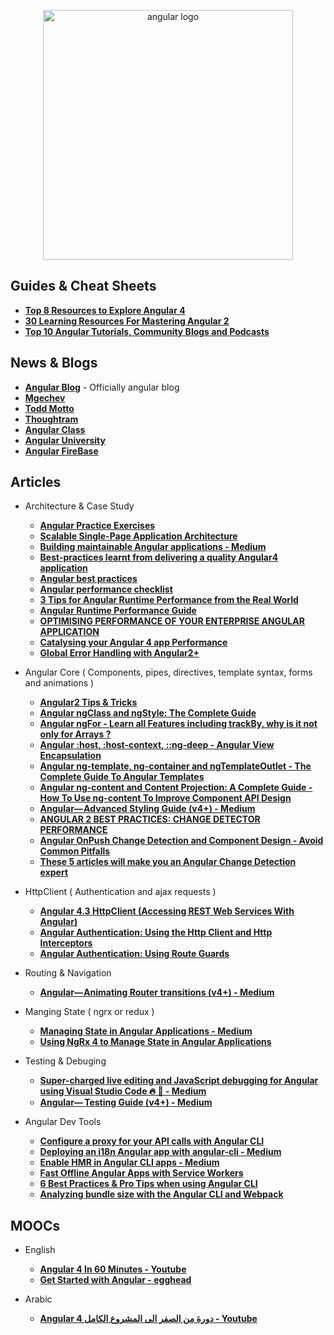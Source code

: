 <p align="center">
  <img width="400" src="https://angular.io/assets/images/logos/angular/angular.svg"  alt="angular logo">
</p>


## Guides & Cheat Sheets

+ **[Top 8 Resources to Explore Angular 4](https://hackernoon.com/top-8-resources-to-explore-angular-4-ff2c1b42020a)**
+ **[30 Learning Resources For Mastering Angular 2](https://tutorialzine.com/2016/09/30-learning-resources-for-mastering-angular-2)**
+ **[Top 10 Angular Tutorials, Community Blogs and Podcasts](http://blog.angular-university.io/top-10-angular-2-tutorials-blogs-and-podcasts/)**


## News & Blogs

+ **[Angular Blog](https://blog.angular.io/)** - Officially angular  blog
+ **[Mgechev](http://blog.mgechev.com/)**
+ **[Todd Motto](https://toddmotto.com/)**
+ **[Thoughtram](https://blog.thoughtram.io/)**
+ **[Angular Class](https://angularclass.com/blog/)**
+ **[Angular University](https://angular-university.io/)**
+ **[Angular FireBase](https://angularfirebase.com/lessons/)**


## Articles

- Architecture & Case Study 
  + **[Angular Practice Exercises](https://jcoop.io/angular-practice-exercises/)**
  + **[Scalable Single-Page Application Architecture](http://blog.mgechev.com/2016/04/10/scalable-javascript-single-page-app-angular2-application-architecture/)**
  + **[Building maintainable Angular applications - Medium](https://medium.com/curated-by-versett/building-maintainable-angular-2-applications-5b9ec4b463a1)**
  + **[Best-practices learnt from delivering a quality Angular4 application](https://hackernoon.com/best-practices-learnt-from-delivering-a-quality-angular4-application-2cd074ea53b3)**
  + **[Angular best practices](https://docs.google.com/presentation/d/1dlEE3JMmFtsb1FdFmxhj-vxEfWPfDVp5pXf-YbqAj8o/preview?slide=id.p)**
  + **[Angular performance checklist](https://github.com/mgechev/angular-performance-checklist)**
  + **[3 Tips for Angular Runtime Performance from the Real World](https://blog.angular.io/3-tips-for-angular-runtime-performance-from-the-real-world-d467fbc8f66e)**
  + **[Angular Runtime Performance Guide](https://blog.oasisdigital.com/2017/angular-runtime-performance-guide/)**
  + **[OPTIMISING PERFORMANCE OF YOUR ENTERPRISE ANGULAR APPLICATION](https://ordina-jworks.github.io/angular/2017/04/04/optimising-performance-of-your-enterprise-angular-application.html)**
  + **[Catalysing your Angular 4 app Performance](https://medium.com/paramsingh-66174/catalysing-your-angular-4-app-performance-9211979075f6)**
  + **[Global Error Handling with Angular2+](https://medium.com/@amcdnl/global-error-handling-with-angular2-6b992bdfb59c)**

- Angular Core ( Components, pipes, directives, template syntax, forms and animations )
  + **[Angular2 Tips & Tricks](https://medium.com/@amcdnl/angular2-things-you-might-not-know-439ce70d335a)**
  + **[Angular ngClass and ngStyle: The Complete Guide](https://blog.angular-university.io/angular-ngclass-ngstyle/)**
  + **[Angular ngFor - Learn all Features including trackBy, why is it not only for Arrays ?](http://blog.angular-university.io/angular-2-ngfor/)**
  + **[Angular :host, :host-context, ::ng-deep - Angular View Encapsulation](https://blog.angular-university.io/angular-host-context/)**
  + **[Angular ng-template, ng-container and ngTemplateOutlet - The Complete Guide To Angular Templates](https://blog.angular-university.io/angular-ng-template-ng-container-ngtemplateoutlet/)**
  + **[Angular ng-content and Content Projection: A Complete Guide - How To Use ng-content To Improve Component API Design](https://blog.angular-university.io/angular-ng-content/)**
  + **[Angular— Advanced Styling Guide (v4+) - Medium](https://medium.com/google-developer-experts/angular-advanced-styling-guide-v4-f0765616e635)**
  + **[ANGULAR 2 BEST PRACTICES: CHANGE DETECTOR PERFORMANCE](https://www.lucidchart.com/techblog/2016/05/04/angular-2-best-practices-change-detector-performance/)**
  + **[Angular OnPush Change Detection and Component Design - Avoid Common Pitfalls](http://blog.angular-university.io/onpush-change-detection-how-it-works/)**
  + **[These 5 articles will make you an Angular Change Detection expert](https://blog.angularindepth.com/these-5-articles-will-make-you-an-angular-change-detection-expert-ed530d28930)**

- HttpClient ( Authentication and ajax requests )
  + **[Angular 4.3 HttpClient (Accessing REST Web Services With Angular)](https://medium.com/codingthesmartway-com-blog/angular-4-3-httpclient-accessing-rest-web-services-with-angular-2305b8fd654b)**
  + **[Angular Authentication: Using the Http Client and Http Interceptors](https://medium.com/@ryanchenkie_40935/angular-authentication-using-the-http-client-and-http-interceptors-2f9d1540eb8)**
  + **[Angular Authentication: Using Route Guards](https://ryanchenkie.com/angular-authentication-using-route-guards)**

- Routing & Navigation
  + **[Angular— Animating Router transitions (v4+) - Medium](https://medium.com/google-developer-experts/angular-2-animate-router-transitions-6de179e00204)**

- Manging State ( ngrx or redux )
  + **[Managing State in Angular Applications - Medium](https://blog.nrwl.io/managing-state-in-angular-applications-22b75ef5625f)**
  + **[Using NgRx 4 to Manage State in Angular Applications](https://blog.nrwl.io/using-ngrx-4-to-manage-state-in-angular-applications-64e7a1f84b7b)**

- Testing & Debuging
  + **[Super-charged live editing and JavaScript debugging for Angular using Visual Studio Code 🔥 🎉 - Medium](https://medium.com/@auchenberg/super-charged-live-editing-and-javascript-debugging-for-angular-using-visual-studio-code-c29da251ec71)**
  + **[Angular—  Testing Guide (v4+) - Medium](https://medium.com/google-developer-experts/angular-2-testing-guide-a485b6cb1ef0)**

- Angular Dev Tools
  + **[Configure a proxy for your API calls with Angular CLI](https://juristr.com/blog/2016/11/configure-proxy-api-angular-cli/)**
  + **[Deploying an i18n Angular app with angular-cli - Medium](https://medium.com/@feloy/deploying-an-i18n-angular-app-with-angular-cli-fc788f17e358)**
  + **[Enable HMR in Angular CLI apps - Medium](https://medium.com/@beeman/tutorial-enable-hmr-in-angular-cli-apps-1b0d13b80130)**
  + **[Fast Offline Angular Apps with Service Workers](https://coryrylan.com/blog/fast-offline-angular-apps-with-service-workers)**
  + **[6 Best Practices & Pro Tips when using Angular CLI](https://medium.com/@tomastrajan/6-best-practices-pro-tips-for-angular-cli-better-developer-experience-7b328bc9db81)**
  + **[Analyzing bundle size with the Angular CLI and Webpack](https://coryrylan.com/blog/analyzing-bundle-size-with-the-angular-cli-and-webpack)**


## MOOCs

- English
  + **[Angular 4 In 60 Minutes - Youtube](https://www.youtube.com/watch?v=KhzGSHNhnbI&t=2572s)**
  + **[Get Started with Angular - egghead](https://egghead.io/courses/get-started-with-angular)**

- Arabic
  + **[Angular 4 دورة من الصفر الى المشروع الكامل - Youtube](https://www.youtube.com/playlist?list=PLMYF6NkLrdN9JJPTR0ksQcT3uumyco7UG)**
